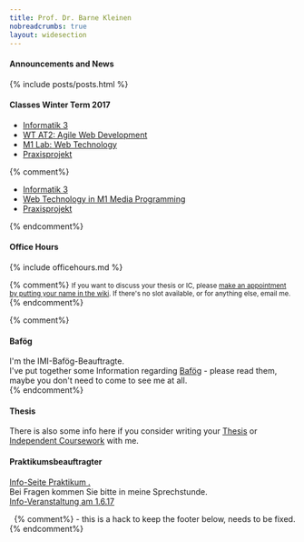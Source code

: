 ```yaml
---
title: Prof. Dr. Barne Kleinen
nobreadcrumbs: true
layout: widesection
---
```



<div class = "above">
<h4>Announcements and News</h4>
{% include posts/posts.html %}
</div>

<div class = "box">
<h4>Classes Winter Term 2017</h4>


<ul>
  <li><a href="#">Informatik 3</a></li>
  <li><a href="{{ site.baseurl }}/ws2017/wtat2">WT AT2: Agile Web Development</a></li>
  <li><a href="#">M1 Lab: Web Technology</a></li>
  <li><a href="#">Praxisprojekt</a></li>
</ul>


{% comment%}
<ul>
  <li><a href="{{ site.baseurl }}/ws2017/info3">Informatik 3</a></li>
  <li><a href="{{ site.baseurl }}/ws2017/media-programming-rails">Web Technology in M1 Media Programming</a></li>
  <li><a href="{{ site.baseurl }}/ws2017/project/">Praxisprojekt</a></li>
</ul>

{% endcomment%}
</div>

<div class = "box">
<h4>Office Hours</h4>
  {% include officehours.md %}

{% comment%}
<small>
If you want to discuss your thesis or IC, please <a href="https://github.com/bkleinen/bkleinen.github.io/wiki">make an appointment by putting your name in the wiki</a>. If there's no slot available, or for anything else, email me.
</small>
{% endcomment%}

</div>
{% comment%}
<div class = "box">
<h4>Baf&ouml;g</h4>
I'm the IMI-Baf&ouml;g-Beauftragte.<br/>
I've put together some Information regarding <a href="bafoeg/">Baf&ouml;g</a> - please read them, maybe you don't need to come to see me at all.
</div>
{% endcomment%}
<div class = "box">
<h4>Thesis</h4>
<p>There is also some info here if you consider writing your <a href="thesis/">Thesis</a> or <a href="thesis/independent_coursework">Independent Coursework</a> with me.</p>
</div>  

<div class = "box">
<h4>Praktikumsbeauftragter</h4>

<a href="praktikum/">Info-Seite Praktikum .</a><br />
Bei Fragen kommen Sie bitte in meine Sprechstunde.<br />
<a href="{{ site.baseurl }}/news/infoveranstaltung-praktikum/">Info-Veranstaltung am 1.6.17</a>
</div>
<div class = "below">
&nbsp;
{% comment%}
- this is a hack to keep the footer below, needs to be fixed.
{% endcomment%}
</div>

